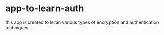 # app-to-learn-auth
this app is created to leran various types of encryption and authentication techniques.
